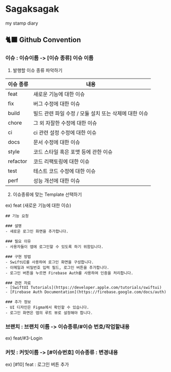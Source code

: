 # Sagaksagak
my stamp diary

## 🐈‍⬛ Github Convention

### 이슈 : 이슈이름 -> [이슈 종류] 이슈 이름 

1.  발행할 이슈 종류 파악하기
   <table>
  <thead>
    <tr>
      <th>이슈 종류</th>
      <th>내용</th>
    </tr>
  </thead>
  <tbody>
    <tr>
      <td>feat</td>
      <td>새로운 기능에 대한 이슈</td>
    </tr>
    <tr>
      <td>fix</td>
      <td>버그 수정에 대한 이슈</td>
    </tr>
    <tr>
      <td>build</td>
      <td>빌드 관련 파일 수정 / 모듈 설치 또는 삭제에 대한 이슈</td>
    </tr>
    <tr>
      <td>chore</td>
      <td>그 외 자잘한 수정에 대한 이슈</td>
    </tr>
    <tr>
      <td>ci</td>
      <td>ci 관련 설정 수정에 대한 이슈</td>
    </tr>
    <tr>
      <td>docs</td>
      <td>문서 수정에 대한 이슈</td>
    </tr>
    <tr>
      <td>style</td>
      <td>코드 스타일 혹은 포맷 등에 관한 이슈</td>
    </tr>
    <tr>
      <td>refactor</td>
      <td>코드 리팩토링에 대한 이슈</td>
    </tr>
    <tr>
      <td>test</td>
      <td>테스트 코드 수정에 대한 이슈</td>
    </tr>
    <tr>
      <td>perf</td>
      <td>성능 개선에 대한 이슈</td>
    </tr>
  </tbody>
</table>

2. 이슈종류에 맞는 Template 선택하기

ex) feat (새로운 기능에 대한 이슈) 
```
## 기능 요청

### 설명
- 새로운 로그인 화면을 추가합니다.

### 필요 이유
- 사용자들이 앱에 로그인할 수 있도록 하기 위함입니다.

### 구현 방법
- SwiftUI를 사용하여 로그인 화면을 구성합니다.
- 이메일과 비밀번호 입력 필드, 로그인 버튼을 추가합니다.
- 로그인 버튼을 누르면 Firebase Auth를 사용하여 인증을 처리합니다.

### 관련 자료
- [SwiftUI Tutorials](https://developer.apple.com/tutorials/swiftui)
- [Firebase Auth Documentation](https://firebase.google.com/docs/auth)

### 추가 정보
- UI 디자인은 Figma에서 확인할 수 있습니다.
- 로그인 화면은 앱의 루트 뷰로 설정해야 합니다.
```

### 브랜치 : 브랜치 이름 -> 이슈종류/#이슈 번호/작업할내용
ex) feat/#3-Login


### 커밋 : 커밋이름 -> [#이슈번호] 이슈종류 : 변경내용 
ex) [#10] feat : 로그인 버튼 추가 
